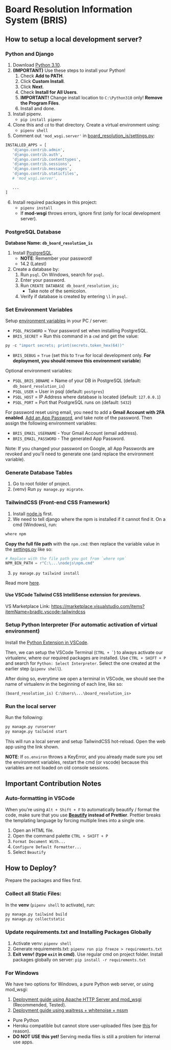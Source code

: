 # Board Resolution Information System (BRIS)

## How to setup a local development server?

### Python and Django
1. Download [Python 3.10](https://www.python.org/downloads/).
2. **(IMPORTANT)** Use these steps to install your Python!
   1. Check **Add to PATH**.
   2. Click **Custom Install**.
   3. Click **Next**.
   4. Check **Install for All Users**.
   5. **IMPORTANT!** Change install location to `C:\Python310` only! **Remove the Program Files**.
   6. Install and done.
3. Install pipenv.
   - `pip install pipenv`
4. Clone this and `cd` to that directory. Create a virtual environment using:
   - `pipenv shell`
5. Comment out `'mod_wsgi.server'` in [board_resolution_is/settings.py](board_resolution_is/settings.py):
```py
INSTALLED_APPS = [
   'django.contrib.admin',
   'django.contrib.auth',
   'django.contrib.contenttypes',
   'django.contrib.sessions',
   'django.contrib.messages',
   'django.contrib.staticfiles',
   # 'mod_wsgi.server',

   ...
]
```
6. Install required packages in this project:
   - `pipenv install`
   - If **mod-wsgi** throws errors, ignore first (only for local development server).

### PostgreSQL Database
**Database Name: `db_board_resolution_is`**

1. Install [PostgreSQL](https://www.postgresql.org/download/).
   - **NOTE**: Remember your password!
   - 14.2 (Latest)
2. Create a database by:
   1. Run `psql`. On Windows, search for `psql`.
   2. Enter your password.
   3. Run `CREATE DATABASE db_board_resolution_is;`
      - Take note of the semicolon.
   4. Verify if database is created by entering `\l` in `psql`.

### Set Environment Variables
Setup [environment variables](https://www.computerhope.com/issues/ch000549.htm) in your PC / server:
- `PSQL_PASSWORD` = Your password set when installing PostgreSQL.
- `BRIS_SECRET` = Run this command in a `cmd` and get the value: 
```py
py -c "import secrets; print(secrets.token_hex(64))"
```
- `BRIS_DEBUG` = `True` (set this to `True` for local development only. **For deployment, you should remove this environment variable**)

Optional environment variables:
- `PSQL_BRIS_DBNAME` = Name of your DB in PostgreSQL (default: `db_board_resolution_is`)
- `PSQL_USER` = User in psql (default: `postgres`)
- `PSQL_HOST` = IP Address where database is located (default: `127.0.0.1`)
- `PSQL_PORT` = Port that PostgreSQL runs on (default: `5432`)



For password reset using email, you need to add a **Gmail Account with 2FA enabled**. [Add an App Password](https://support.google.com/accounts/answer/185833?hl=en), and take note of the password. Then assign the following environment variables:
- `BRIS_EMAIL_USERNAME` - Your Gmail Account (email address).
- `BRIS_EMAIL_PASSWORD` - The generated App Password.

Note: If you changed your password on Google, all App Passwords are revoked and you'll need to generate one (and replace the environment variable).

### Generate Database Tables
1. Go to root folder of project.
2. (venv) Run `py manage.py migrate`.

### TailwindCSS (Front-end CSS Framework)

1. Install [node.js](https://nodejs.org/en/download/) first.
2. We need to tell django where the npm is installed if it cannot find it. On a cmd (Windows), run:

```bat
where npm
```

**Copy the full file path** with the `npm.cmd`: then replace the variable value in the [settings.py](board_resolution_is/settings.py) like so:

```py
# Replace with the file path you got from `where npm`
NPM_BIN_PATH = r"C:\...\nodejs\npm.cmd"
```

3. `py manage.py tailwind install`

Read more [here](https://django-tailwind.readthedocs.io/en/latest/installation.html#configuration-of-the-path-to-the-npm-executable).

#### Use VSCode Tailwind CSS IntelliSense extension for previews.
VS Marketplace Link: https://marketplace.visualstudio.com/items?itemName=bradlc.vscode-tailwindcss

### Setup Python Interpreter (For automatic activation of virtual environment)
Install the [Python Extension in VSCode](https://marketplace.visualstudio.com/items?itemName=ms-python.python).

Then, we can setup the VSCode Terminal (`` CTRL + ` ``) to always activate our virtualenv, where our required packages are installed. Use `CTRL + SHIFT + P` and search for `Python: Select Interpreter`. Select the one created at the earlier step (`pipenv shell`).

After doing so, everytime we open a terminal in VSCode, we should see the name of virtualenv in the beginning of each line, like so:

`(board_resolution_is) C:\Users\...\board_resolution_is>`

### Run the local server

Run the following:
```bat
py manage.py runserver
py manage.py tailwind start
```

This will run a local server and setup TailwindCSS hot-reload. Open the web app using the link shown.

**NOTE**: If `os.environ` throws a KeyError, and you already made sure you set the environment variables, restart the cmd (or vscode) because this variables are not loaded on old console sessions.

## Important Contribution Notes

### Auto-formatting in VSCode

When you're using `Alt + Shift + F` to automatically beautify / format the code, make sure that you use **[Beautify](https://marketplace.visualstudio.com/items?itemName=HookyQR.beautify) instead of Prettier**. Prettier breaks the templating language by forcing multiple lines into a single one.

1. Open an HTML file.
2. Open the command palette `CTRL + SHIFT + P`
3. `Format Document With...`
4. `Configure Default Formatter...` 
5. Select `Beautify`

## How to Deploy?

Prepare the packages and files first.

### Collect all Static Files:
In the **venv** (`pipenv shell` to activate), run:
```bat
py manage.py tailwind build
py manage.py collectstatic
```

### Update requirements.txt and Installing Packages Globally
1. Activate venv: `pipenv shell`
2. Generate requirements.txt: `pipenv run pip freeze > requirements.txt`
3. **Exit venv! (type `exit` in cmd)**. Use regular cmd on project folder. Install packages globally on server: `pip install -r requirements.txt`

### For Windows
We have two options for Windows, a pure Python web server, or using mod_wsgi:
1. [Deployment guide using Apache HTTP Server and mod_wsgi](/docs/deploy_windows_apache.md) (Recommended, Tested).
2. [Deployment guide using waitress + whitenoise + nssm](/docs/deploy_windows_waitress.md)
  - Pure Python
  - Heroku compatible but cannot store user-uploaded files (see [this](https://help.heroku.com/K1PPS2WM/why-are-my-file-uploads-missing-deleted) for reason).
  - **DO NOT USE this yet!** Serving media files is still a problem for internal use apps.

